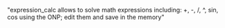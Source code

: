 "expression_calc allows to solve math expressions including: +, -, /, ^, sin, cos using the ONP; edit them and save in the memory" 
